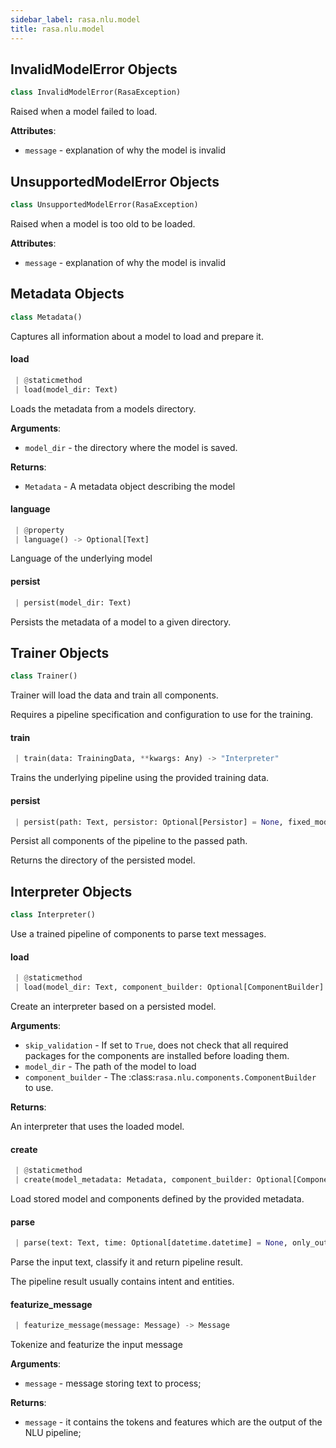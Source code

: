 ```yaml
---
sidebar_label: rasa.nlu.model
title: rasa.nlu.model
---
```


## InvalidModelError Objects

```python
class InvalidModelError(RasaException)
```

Raised when a model failed to load.

**Attributes**:

- `message` - explanation of why the model is invalid

## UnsupportedModelError Objects

```python
class UnsupportedModelError(RasaException)
```

Raised when a model is too old to be loaded.

**Attributes**:

- `message` - explanation of why the model is invalid

## Metadata Objects

```python
class Metadata()
```

Captures all information about a model to load and prepare it.

#### load

```python
 | @staticmethod
 | load(model_dir: Text)
```

Loads the metadata from a models directory.

**Arguments**:

- `model_dir` - the directory where the model is saved.

**Returns**:

- `Metadata` - A metadata object describing the model

#### language

```python
 | @property
 | language() -> Optional[Text]
```

Language of the underlying model

#### persist

```python
 | persist(model_dir: Text)
```

Persists the metadata of a model to a given directory.

## Trainer Objects

```python
class Trainer()
```

Trainer will load the data and train all components.

Requires a pipeline specification and configuration to use for
the training.

#### train

```python
 | train(data: TrainingData, **kwargs: Any) -> "Interpreter"
```

Trains the underlying pipeline using the provided training data.

#### persist

```python
 | persist(path: Text, persistor: Optional[Persistor] = None, fixed_model_name: Text = None, persist_nlu_training_data: bool = False) -> Text
```

Persist all components of the pipeline to the passed path.

Returns the directory of the persisted model.

## Interpreter Objects

```python
class Interpreter()
```

Use a trained pipeline of components to parse text messages.

#### load

```python
 | @staticmethod
 | load(model_dir: Text, component_builder: Optional[ComponentBuilder] = None, skip_validation: bool = False) -> "Interpreter"
```

Create an interpreter based on a persisted model.

**Arguments**:

- `skip_validation` - If set to `True`, does not check that all
  required packages for the components are installed
  before loading them.
- `model_dir` - The path of the model to load
- `component_builder` - The
  :class:`rasa.nlu.components.ComponentBuilder` to use.
  

**Returns**:

  An interpreter that uses the loaded model.

#### create

```python
 | @staticmethod
 | create(model_metadata: Metadata, component_builder: Optional[ComponentBuilder] = None, skip_validation: bool = False) -> "Interpreter"
```

Load stored model and components defined by the provided metadata.

#### parse

```python
 | parse(text: Text, time: Optional[datetime.datetime] = None, only_output_properties: bool = True) -> Dict[Text, Any]
```

Parse the input text, classify it and return pipeline result.

The pipeline result usually contains intent and entities.

#### featurize\_message

```python
 | featurize_message(message: Message) -> Message
```

Tokenize and featurize the input message

**Arguments**:

- `message` - message storing text to process;

**Returns**:

- `message` - it contains the tokens and features which are the output of the NLU pipeline;

